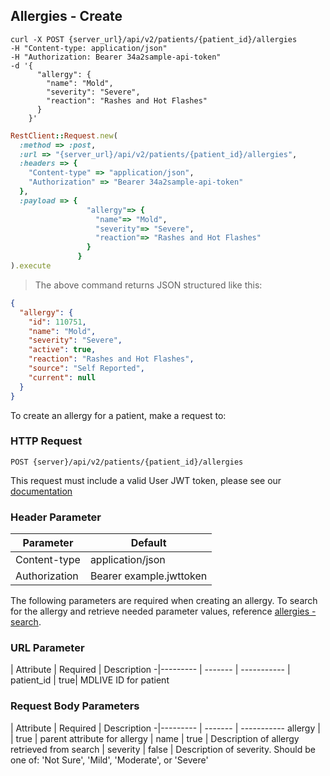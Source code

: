 ## Allergies - Create
```shell
curl -X POST {server_url}/api/v2/patients/{patient_id}/allergies
-H "Content-type: application/json"
-H "Authorization: Bearer 34a2sample-api-token"
-d '{
      "allergy": {
        "name": "Mold",
        "severity": "Severe",
        "reaction": "Rashes and Hot Flashes"
      }
    }'
```
```ruby
RestClient::Request.new(
  :method => :post,
  :url => "{server_url}/api/v2/patients/{patient_id}/allergies",
  :headers => {
    "Content-type" => "application/json",
    "Authorization" => "Bearer 34a2sample-api-token"
  },
  :payload => {
                 "allergy"=> {
                   "name"=> "Mold",
                   "severity"=> "Severe",
                   "reaction"=> "Rashes and Hot Flashes"
                 }
               }
).execute
```
> The above command returns JSON structured like this:

```json
{
  "allergy": {
    "id": 110751,
    "name": "Mold",
    "severity": "Severe",
    "active": true,
    "reaction": "Rashes and Hot Flashes",
    "source": "Self Reported",
    "current": null
  }
}
```

To create an allergy for a patient, make a request to:

### HTTP Request

`POST {server}/api/v2/patients/{patient_id}/allergies`

This request must include a valid User JWT token, please see our [documentation](#user-tokens)

### Header Parameter

Parameter | Default
--------- | -------
Content-type | application/json
Authorization| Bearer example.jwttoken

The following parameters are required when creating an allergy. To search for the allergy and retrieve needed parameter values, reference [allergies - search](#allergies-search).

### URL Parameter
 | Attribute | Required | Description
 -|--------- | ------- | -----------
 | patient_id | true| MDLIVE ID for patient

### Request Body Parameters

 | Attribute | Required | Description
 -|--------- | ------- | -----------
 allergy | | true | parent attribute for allergy
 | name | true | Description of allergy retrieved from search
 | severity | false | Description of severity. Should be one of: 'Not Sure', 'Mild', 'Moderate', or 'Severe'
